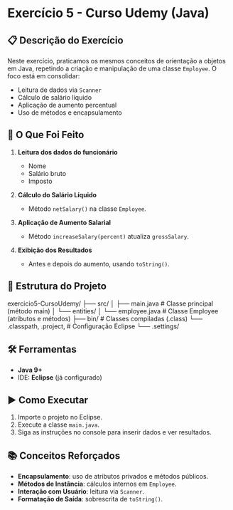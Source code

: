 # Exercício 5 - Curso Udemy (Java)

## 📋 Descrição do Exercício
Neste exercício, praticamos os mesmos conceitos de orientação a objetos em Java, repetindo a criação e manipulação de uma classe `Employee`. O foco está em consolidar:
- Leitura de dados via `Scanner`
- Cálculo de salário líquido
- Aplicação de aumento percentual
- Uso de métodos e encapsulamento

## 🧠 O Que Foi Feito
1. **Leitura dos dados do funcionário**  
   - Nome  
   - Salário bruto  
   - Imposto  

2. **Cálculo do Salário Líquido**  
   - Método `netSalary()` na classe `Employee`.

3. **Aplicação de Aumento Salarial**  
   - Método `increaseSalary(percent)` atualiza `grossSalary`.

4. **Exibição dos Resultados**  
   - Antes e depois do aumento, usando `toString()`.

## 📁 Estrutura do Projeto
exercicio5-CursoUdemy/
├── src/
│ ├── main.java # Classe principal (método main)
│ └── entities/
│ └── employee.java # Classe Employee (atributos e métodos)
├── bin/ # Classes compiladas (.class)
└── .classpath, .project, # Configuração Eclipse
└── .settings/

## 🛠️ Ferramentas
- **Java 9+**
- IDE: **Eclipse** (já configurado)

## ▶️ Como Executar
1. Importe o projeto no Eclipse.  
2. Execute a classe `main.java`.  
3. Siga as instruções no console para inserir dados e ver resultados.

## 📚 Conceitos Reforçados
- **Encapsulamento**: uso de atributos privados e métodos públicos.  
- **Métodos de Instância**: cálculos internos em `Employee`.  
- **Interação com Usuário**: leitura via `Scanner`.  
- **Formatação de Saída**: sobrescrita de `toString()`.  